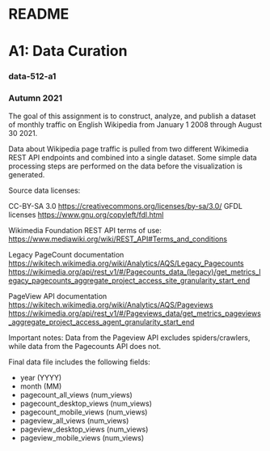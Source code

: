 # README
# A1: Data Curation
### data-512-a1
### Autumn 2021

The goal of this assignment is to construct, analyze, and publish a dataset of monthly traffic
on English Wikipedia from January 1 2008 through August 30 2021.

Data about Wikipedia page traffic is pulled from two different Wikimedia REST API endpoints and combined into a single dataset. Some simple data processing steps are performed on the data before the visualization is generated.

Source data licenses: 

CC-BY-SA 3.0 https://creativecommons.org/licenses/by-sa/3.0/
GFDL licenses https://www.gnu.org/copyleft/fdl.html

Wikimedia Foundation REST API terms of use: https://www.mediawiki.org/wiki/REST_API#Terms_and_conditions

Legacy PageCount documentation 
https://wikitech.wikimedia.org/wiki/Analytics/AQS/Legacy_Pagecounts
https://wikimedia.org/api/rest_v1/#/Pagecounts_data_(legacy)/get_metrics_legacy_pagecounts_aggregate_project_access_site_granularity_start_end

PageView API documentation
https://wikitech.wikimedia.org/wiki/Analytics/AQS/Pageviews
https://wikimedia.org/api/rest_v1/#/Pageviews_data/get_metrics_pageviews_aggregate_project_access_agent_granularity_start_end

Important notes:
Data from the Pageview API excludes spiders/crawlers, while data from the Pagecounts API
does not.

Final data file includes the following fields:

- year (YYYY)
- month (MM)
- pagecount_all_views (num_views)
- pagecount_desktop_views (num_views)
- pagecount_mobile_views (num_views)
- pageview_all_views (num_views)
- pageview_desktop_views (num_views)
- pageview_mobile_views (num_views)
